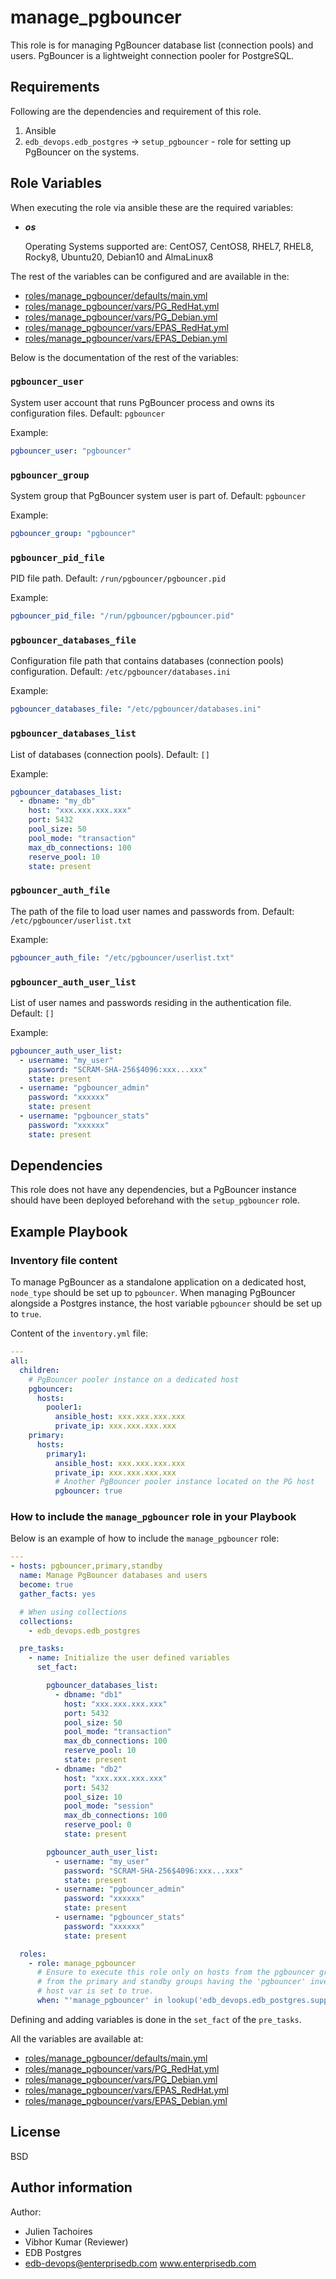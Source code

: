 # manage_pgbouncer

This role is for managing PgBouncer database list (connection pools) and users.
PgBouncer is a lightweight connection pooler for PostgreSQL.

## Requirements

Following are the dependencies and requirement of this role.
  1. Ansible
  2. `edb_devops.edb_postgres` -> `setup_pgbouncer` - role for setting up PgBouncer
     on the systems.

## Role Variables

When executing the role via ansible these are the required variables:

  * ***os***

    Operating Systems supported are: CentOS7, CentOS8, RHEL7, RHEL8, Rocky8, Ubuntu20, Debian10 and AlmaLinux8

The rest of the variables can be configured and are available in the:

  * [roles/manage_pgbouncer/defaults/main.yml](./defaults/main.yml)
  * [roles/manage_pgbouncer/vars/PG_RedHat.yml](./vars/PG_RedHat.yml)
  * [roles/manage_pgbouncer/vars/PG_Debian.yml](./vars/PG_Debian.yml)
  * [roles/manage_pgbouncer/vars/EPAS_RedHat.yml](./vars/EPAS_RedHat.yml)
  * [roles/manage_pgbouncer/vars/EPAS_Debian.yml](./vars/EPAS_Debian.yml)

Below is the documentation of the rest of the variables:

### `pgbouncer_user`

System user account that runs PgBouncer process and owns its configuration
files. Default: `pgbouncer`

Example:
```yaml
pgbouncer_user: "pgbouncer"
```

### `pgbouncer_group`

System group that PgBouncer system user is part of. Default: `pgbouncer`

Example:
```yaml
pgbouncer_group: "pgbouncer"
```

### `pgbouncer_pid_file`

PID file path. Default: `/run/pgbouncer/pgbouncer.pid`

Example:
```yaml
pgbouncer_pid_file: "/run/pgbouncer/pgbouncer.pid"
```

### `pgbouncer_databases_file`

Configuration file path that contains databases (connection pools)
configuration.
Default: `/etc/pgbouncer/databases.ini`

Example:
```yaml
pgbouncer_databases_file: "/etc/pgbouncer/databases.ini"
```

### `pgbouncer_databases_list`

List of databases (connection pools).
Default: `[]`

Example:
```yaml
pgbouncer_databases_list:
  - dbname: "my_db"
    host: "xxx.xxx.xxx.xxx"
    port: 5432
    pool_size: 50
    pool_mode: "transaction"
    max_db_connections: 100
    reserve_pool: 10
    state: present
```

### `pgbouncer_auth_file`

The path of the file to load user names and passwords from.
Default: `/etc/pgbouncer/userlist.txt`

Example:
```yaml
pgbouncer_auth_file: "/etc/pgbouncer/userlist.txt"
```

### `pgbouncer_auth_user_list`

List of user names and passwords residing in the authentication file.
Default: `[]`

Example:
```yaml
pgbouncer_auth_user_list:
  - username: "my_user"
    password: "SCRAM-SHA-256$4096:xxx...xxx"
    state: present
  - username: "pgbouncer_admin"
    password: "xxxxxx"
    state: present
  - username: "pgbouncer_stats"
    password: "xxxxxx"
    state: present
```


## Dependencies

This role does not have any dependencies, but a PgBouncer instance should have
been deployed beforehand with the `setup_pgbouncer` role.

## Example Playbook

### Inventory file content

To manage PgBouncer as a standalone application on a dedicated host,
`node_type` should be set up to `pgbouncer`. When managing PgBouncer alongside
a Postgres instance, the host variable `pgbouncer` should be set up to `true`.

Content of the `inventory.yml` file:
```yaml
---
all:
  children:
    # PgBouncer pooler instance on a dedicated host
    pgbouncer:
      hosts:
        pooler1:
          ansible_host: xxx.xxx.xxx.xxx
          private_ip: xxx.xxx.xxx.xxx
    primary:
      hosts:
        primary1:
          ansible_host: xxx.xxx.xxx.xxx
          private_ip: xxx.xxx.xxx.xxx
          # Another PgBouncer pooler instance located on the PG host
          pgbouncer: true
```

### How to include the `manage_pgbouncer` role in your Playbook

Below is an example of how to include the `manage_pgbouncer` role:
```yaml
---
- hosts: pgbouncer,primary,standby
  name: Manage PgBouncer databases and users
  become: true
  gather_facts: yes

  # When using collections
  collections:
    - edb_devops.edb_postgres

  pre_tasks:
    - name: Initialize the user defined variables
      set_fact:

        pgbouncer_databases_list:
          - dbname: "db1"
            host: "xxx.xxx.xxx.xxx"
            port: 5432
            pool_size: 50
            pool_mode: "transaction"
            max_db_connections: 100
            reserve_pool: 10
            state: present
          - dbname: "db2"
            host: "xxx.xxx.xxx.xxx"
            port: 5432
            pool_size: 10
            pool_mode: "session"
            max_db_connections: 100
            reserve_pool: 0
            state: present

        pgbouncer_auth_user_list:
          - username: "my_user"
            password: "SCRAM-SHA-256$4096:xxx...xxx"
            state: present
          - username: "pgbouncer_admin"
            password: "xxxxxx"
            state: present
          - username: "pgbouncer_stats"
            password: "xxxxxx"
            state: present

  roles:
    - role: manage_pgbouncer
      # Ensure to execute this role only on hosts from the pgbouncer group, or,
      # from the primary and standby groups having the 'pgbouncer' inventory
      # host var is set to true.
      when: "'manage_pgbouncer' in lookup('edb_devops.edb_postgres.supported_roles', wantlist=True)"
```

Defining and adding variables is done in the `set_fact` of the `pre_tasks`.

All the variables are available at:

  * [roles/manage_pgbouncer/defaults/main.yml](./defaults/main.yml)
  * [roles/manage_pgbouncer/vars/PG_RedHat.yml](./vars/PG_RedHat.yml)
  * [roles/manage_pgbouncer/vars/PG_Debian.yml](./vars/PG_Debian.yml)
  * [roles/manage_pgbouncer/vars/EPAS_RedHat.yml](./vars/EPAS_RedHat.yml)
  * [roles/manage_pgbouncer/vars/EPAS_Debian.yml](./vars/EPAS_Debian.yml)

## License

BSD

## Author information

Author:

  * Julien Tachoires
  * Vibhor Kumar (Reviewer)
  * EDB Postgres
  * edb-devops@enterprisedb.com www.enterprisedb.com
